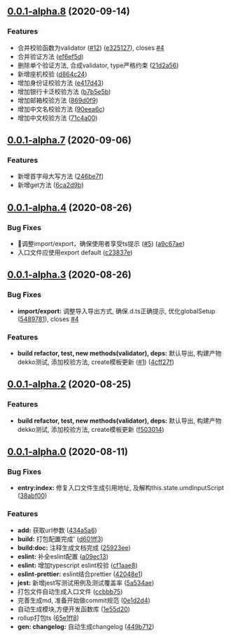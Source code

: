 ## [0.0.1-alpha.8](https://github.com/wont-org/utils/compare/v0.0.1-alpha.7...v0.0.1-alpha.8) (2020-09-14)


### Features

* 合并校验函数为validator ([#12](https://github.com/wont-org/utils/issues/12)) ([e325127](https://github.com/wont-org/utils/commit/e32512713088fcc13d5da6430bb337c2ce2a452f)), closes [#4](https://github.com/wont-org/utils/issues/4)
* 合并验证方法 ([ef6ef5d](https://github.com/wont-org/utils/commit/ef6ef5dfcdeaf2f5a66c45cc8a0575598d5ba40a))
* 删除单个验证方法, 合成validator, type严格约束 ([21d2a56](https://github.com/wont-org/utils/commit/21d2a56fdb500f6b9ded6ae273a77bb5bb1fccab))
* 新增座机校验 ([d864c24](https://github.com/wont-org/utils/commit/d864c248b088957908b38c316ed0be3137a711ab))
* 增加身份证校验方法 ([e417d43](https://github.com/wont-org/utils/commit/e417d43596e2fa8010dbe375b2cb7b8b9232b158))
* 增加银行卡泛校验方法 ([b7b5e5b](https://github.com/wont-org/utils/commit/b7b5e5b43c22e41d1efbf12777c0d9ab43c2e696))
* 增加邮箱校验方法 ([869d0f9](https://github.com/wont-org/utils/commit/869d0f92d4685222f05ddbd68761096e0fee88aa))
* 增加中文名校验方法 ([90eea6c](https://github.com/wont-org/utils/commit/90eea6ce5999756039994d9a493fee3014c440bb))
* 增加中文校验方法 ([71c4a00](https://github.com/wont-org/utils/commit/71c4a00c4e4134d241b80deff4375ba10aec2416))



## [0.0.1-alpha.7](https://github.com/wont-org/utils/compare/v0.0.1-alpha.4...v0.0.1-alpha.7) (2020-09-06)


### Features

* 新增首字母大写方法 ([246be7f](https://github.com/wont-org/utils/commit/246be7f59a990c66443b19bd3c2074dcafd698b7))
* 新增get方法 ([6ca2d9b](https://github.com/wont-org/utils/commit/6ca2d9bcecec9285ffb917c85ade2b44a53d6c4d))



## [0.0.1-alpha.4](https://github.com/wont-org/utils/compare/v0.0.1-alpha.3...v0.0.1-alpha.4) (2020-08-26)


### Bug Fixes

* 调整import/export，确保使用者享受ts提示 ([#5](https://github.com/wont-org/utils/issues/5)) ([a9c67ae](https://github.com/wont-org/utils/commit/a9c67ae1763f54b10fb77103a80bcead7c529f72))
* 入口文件应使用export default ([c23837e](https://github.com/wont-org/utils/commit/c23837e9427aa9523f678774d3e725cb7f121920))



## [0.0.1-alpha.3](https://github.com/wont-org/utils/compare/v0.0.1-alpha.2...v0.0.1-alpha.3) (2020-08-26)


### Bug Fixes

* **import/export:** 调整导入导出方式, 确保.d.ts正确提示, 优化globalSetup ([5489781](https://github.com/wont-org/utils/commit/5489781bb4d1371bbb8172ef9c668ad890a71e24)), closes [#4](https://github.com/wont-org/utils/issues/4)


### Features

* **build refactor, test, new methods(validator), deps:** 默认导出, 构建产物dekko测试, 添加校验方法, create模板更新 ([#1](https://github.com/wont-org/utils/issues/1)) ([4cff27f](https://github.com/wont-org/utils/commit/4cff27feb8458ecbba4647c370305e23afc42657))



## [0.0.1-alpha.2](https://github.com/wont-org/utils/compare/v0.0.1-alpha.0...v0.0.1-alpha.2) (2020-08-25)


### Features

* **build refactor, test, new methods(validator), deps:** 默认导出, 构建产物dekko测试, 添加校验方法, create模板更新 ([f503014](https://github.com/wont-org/utils/commit/f503014636c1c2a7f5d9ea96609c08a5d14dd5a8))



## [0.0.1-alpha.0](https://github.com/wont-org/utils/compare/0e1d2d43a9a5323c08871e5dac96ab37194b4eb9...v0.0.1-alpha.0) (2020-08-11)


### Bug Fixes

* **entry:index:** 修复入口文件生成引用地址, 及解构this.state.umdInputScript ([38abf00](https://github.com/wont-org/utils/commit/38abf00dc08e7d6488e7a03fd3896201aede7806))


### Features

* **add:** 获取url参数 ([434a5a6](https://github.com/wont-org/utils/commit/434a5a626351d4c38d1c65d91551a58b65a16835))
* **build:** 打包配置完成' ([d601ff3](https://github.com/wont-org/utils/commit/d601ff39cc09410913ef3d1ad132eb9436c1d3c4))
* **build:doc:** 注释生成文档完成 ([25923ee](https://github.com/wont-org/utils/commit/25923ee169a5c674f1c8d3a44c967e931295cc03))
* **eslint:** 补全eslint配置 ([a09ec13](https://github.com/wont-org/utils/commit/a09ec13ae8edef4537a175a3026f24a0d8373ab4))
* **eslint:** 增加typescript eslint校验 ([cf1aae8](https://github.com/wont-org/utils/commit/cf1aae8b8991c97febfc1e075273c59a4acdd7b5))
* **eslint-prettier:** eslint结合prettier ([42048e1](https://github.com/wont-org/utils/commit/42048e18a555aca9c7efb9b1e2b3cab7e13e8561))
* **jest:** 新增jest写测试用例及测试覆盖率 ([5a534ae](https://github.com/wont-org/utils/commit/5a534aef89f695bcc103ee3a1b7856f9f8740ac5))
* 打包文件自动生成入口文件 ([ccbbb75](https://github.com/wont-org/utils/commit/ccbbb7593cfbcfe5be85698a2a397c40c0dbd3cc))
* 完善生成md, 准备开始做commit规范 ([0e1d2d4](https://github.com/wont-org/utils/commit/0e1d2d43a9a5323c08871e5dac96ab37194b4eb9))
* 自动生成模块,方便开发函数库 ([1e55d20](https://github.com/wont-org/utils/commit/1e55d20dd8dfdab54736ad12de22288f0025d9fd))
* rollup打包ts ([65e1ff8](https://github.com/wont-org/utils/commit/65e1ff8f4c50caf782dd8cb32c365592a32c2b00))
* **gen: changelog:** 自动生成changelog ([449b712](https://github.com/wont-org/utils/commit/449b712369aaeb526ce66c628bde3736e0d5af2e))



